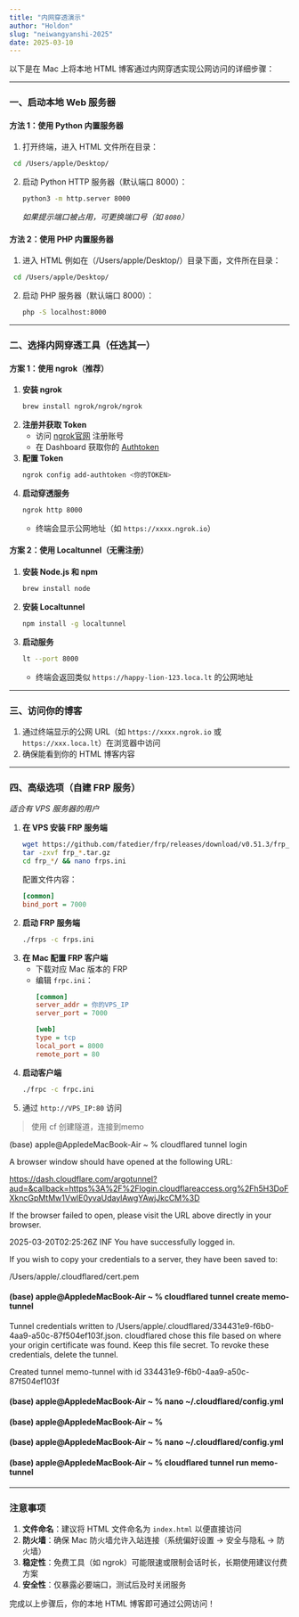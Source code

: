 ```yaml
---
title: "内网穿透演示"
author: "Holdon"
slug: "neiwangyanshi-2025"
date: 2025-03-10
---
```


以下是在 Mac 上将本地 HTML 博客通过内网穿透实现公网访问的详细步骤：

---

### 一、启动本地 Web 服务器
#### 方法 1：使用 Python 内置服务器
1. 打开终端，进入 HTML 文件所在目录：
  ```bash
   cd /Users/apple/Desktop/
   ```
2. 启动 Python HTTP 服务器（默认端口 8000）：
   ```bash
   python3 -m http.server 8000
   ```
   *如果提示端口被占用，可更换端口号（如 `8080`）*

#### 方法 2：使用 PHP 内置服务器
1. 进入 HTML 例如在（/Users/apple/Desktop/）目录下面，文件所在目录：
  ```bash
   cd /Users/apple/Desktop/
   ```
2. 启动 PHP 服务器（默认端口 8000）：
   ```bash
   php -S localhost:8000
   ```

---

### 二、选择内网穿透工具（任选其一）
#### 方案 1：使用 ngrok（推荐）
1. **安装 ngrok**
   ```bash
   brew install ngrok/ngrok/ngrok
   ```
2. **注册并获取 Token**
   - 访问 [ngrok官网](https://ngrok.com/) 注册账号
   - 在 Dashboard 获取你的 [Authtoken](https://dashboard.ngrok.com/get-started/your-authtoken)
3. **配置 Token**
   ```bash
   ngrok config add-authtoken <你的TOKEN>
   ```
4. **启动穿透服务**
   ```bash
   ngrok http 8000
   ```
   - 终端会显示公网地址（如 `https://xxxx.ngrok.io`）

#### 方案 2：使用 Localtunnel（无需注册）
1. **安装 Node.js 和 npm**
   ```bash
   brew install node
   ```
2. **安装 Localtunnel**
   ```bash
   npm install -g localtunnel
   ```
3. **启动服务**
   ```bash
   lt --port 8000
   ```
   - 终端会返回类似 `https://happy-lion-123.loca.lt` 的公网地址

---

### 三、访问你的博客
1. 通过终端显示的公网 URL（如 `https://xxxx.ngrok.io` 或 `https://xxx.loca.lt`）在浏览器中访问
2. 确保能看到你的 HTML 博客内容

---

### 四、高级选项（自建 FRP 服务）
*适合有 VPS 服务器的用户*
1. **在 VPS 安装 FRP 服务端**
   ```bash
   wget https://github.com/fatedier/frp/releases/download/v0.51.3/frp_0.51.3_linux_amd64.tar.gz
   tar -zxvf frp_*.tar.gz
   cd frp_*/ && nano frps.ini
   ```
   配置文件内容：
   ```ini
   [common]
   bind_port = 7000
   ```
2. **启动 FRP 服务端**
   ```bash
   ./frps -c frps.ini
   ```
3. **在 Mac 配置 FRP 客户端**
   - 下载对应 Mac 版本的 FRP
   - 编辑 `frpc.ini`：
     ```ini
     [common]
     server_addr = 你的VPS_IP
     server_port = 7000

     [web]
     type = tcp
     local_port = 8000
     remote_port = 80
     ```
4. **启动客户端**
   ```bash
   ./frpc -c frpc.ini
   ```
5. 通过 `http://VPS_IP:80` 访问


>  使用 cf 创建隧道，连接到memo

(base) apple@AppledeMacBook-Air ~ % cloudflared tunnel login

A browser window should have opened at the following URL:

https://dash.cloudflare.com/argotunnel?aud=&callback=https%3A%2F%2Flogin.cloudflareaccess.org%2Fh5H3DoFXkncGpMtMw1VwlE0yvaUdaylAwgYAwjJkcCM%3D
  
If the browser failed to open, please visit the URL above directly in your browser.

2025-03-20T02:25:26Z INF You have successfully logged in.

If you wish to copy your credentials to a server, they have been saved to:

/Users/apple/.cloudflared/cert.pem

  

#### (base) apple@AppledeMacBook-Air ~ % cloudflared tunnel create memo-tunnel

Tunnel credentials written to /Users/apple/.cloudflared/334431e9-f6b0-4aa9-a50c-87f504ef103f.json. cloudflared chose this file based on where your origin certificate was found. Keep this file secret. To revoke these credentials, delete the tunnel.

  

Created tunnel memo-tunnel with id 334431e9-f6b0-4aa9-a50c-87f504ef103f

#### (base) apple@AppledeMacBook-Air ~ % nano ~/.cloudflared/config.yml

#### (base) apple@AppledeMacBook-Air ~ % 

#### (base) apple@AppledeMacBook-Air ~ % nano ~/.cloudflared/config.yml

#### (base) apple@AppledeMacBook-Air ~ % cloudflared tunnel run memo-tunnel
---

### 注意事项
1. **文件命名**：建议将 HTML 文件命名为 `index.html` 以便直接访问
2. **防火墙**：确保 Mac 防火墙允许入站连接（系统偏好设置 → 安全与隐私 → 防火墙）
3. **稳定性**：免费工具（如 ngrok）可能限速或限制会话时长，长期使用建议付费方案
4. **安全性**：仅暴露必要端口，测试后及时关闭服务

完成以上步骤后，你的本地 HTML 博客即可通过公网访问！